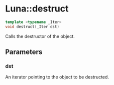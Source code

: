 # Luna::destruct

```c++
template <typename _Iter>
void destruct(_Iter dst)
```

Calls the destructor of the object. 



## Parameters
### dst
An iterator pointing to the object to be destructed. 

